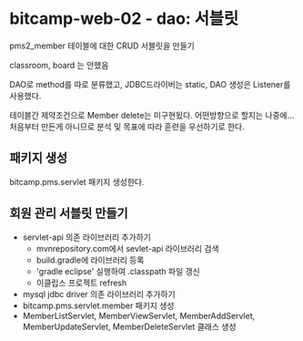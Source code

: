 # bitcamp-web-02 - dao: 서블릿
pms2_member 테이블에 대한 CRUD 서블릿을 만들기

classroom, board 는 안했음

DAO로 method를 따로 분류했고, 
JDBC드라이버는 static, 
DAO 생성은 Listener를 사용했다.

테이블간 제약조건으로 Member delete는 미구현됬다.
어떤방향으로 할지는 나중에...
처음부터 만든게 아니므로 분석 및 목표에 따라 훈련을 우선하기로 한다.


## 패키지 생성
bitcamp.pms.servlet 패키지 생성한다.

## 회원 관리 서블릿 만들기
- servlet-api 의존 라이브러리 추가하기
  - mvnrepository.com에서 sevlet-api 라이브러리 검색
  - build.gradle에 라이브러리 등록
  - 'gradle eclipse' 실행하여 .classpath 파일 갱신
  - 이클립스 프로젝트 refresh
- mysql jdbc driver 의존 라이브러리 추가하기  
- bitcamp.pms.servlet.member 패키지 생성
- MemberListServlet, MemberViewServlet, MemberAddServlet, MemberUpdateServlet, MemberDeleteServlet 클래스 생성
